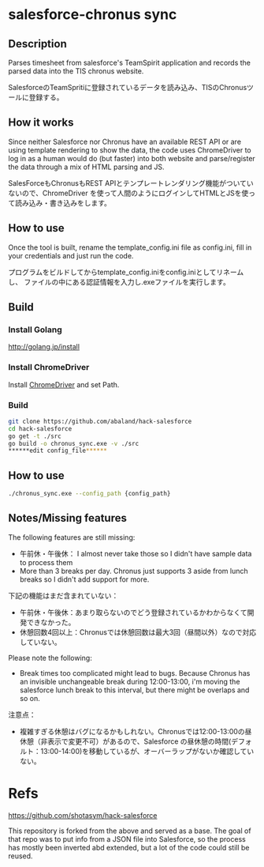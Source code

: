 # salesforce-chronus sync
## Description
Parses timesheet from salesforce's TeamSpirit application and records the parsed data into the TIS chronus website.

SalesforceのTeamSpritiに登録されているデータを読み込み、TISのChronusツールに登録する。

## How it works

Since neither Salesforce nor Chronus have an available REST API or are using 
template rendering to show the data, the code uses ChromeDriver to log in as 
a human would do (but faster) into both website and parse/register the data 
through a mix of HTML parsing and JS.

SalesForceもChronusもREST APIとテンプレートレンダリング機能がついていないので、ChromeDriver
を使って人間のようにログインしてHTMLとJSを使って読み込み・書き込みをします。

## How to use
Once the tool is built, rename the template_config.ini file as config.ini, fill in
your credentials and just run the code.

プログラムをビルドしてからtemplate_config.iniをconfig.iniとしてリネームし、
ファイルの中にある認証情報を入力し.exeファイルを実行します。

## Build

### Install Golang
http://golang.jp/install

### Install ChromeDriver
Install [ChromeDriver](https://sites.google.com/a/chromium.org/chromedriver/downloads) and set Path.

### Build
```bash
git clone https://github.com/abaland/hack-salesforce 
cd hack-salesforce
go get -t ./src
go build -o chronus_sync.exe -v ./src
******edit config_file******
```

## How to use
```bash
./chronus_sync.exe --config_path {config_path} 
```

## Notes/Missing features

The following features are still missing:
* 午前休・午後休： I almost never take those so I didn't have sample data to process them
* More than 3 breaks per day. Chronus just supports 3 aside from lunch breaks so I didn't add support for more.

下記の機能はまだ含まれていない：
* 午前休・午後休：あまり取らないのでどう登録されているかわからなくて開発できなかった。
* 休憩回数4回以上：Chronusでは休憩回数は最大3回（昼間以外）なので対応していない。

Please note the following:
* Break times too complicated might lead to bugs. Because Chronus has an invisible unchangeable break during 12:00-13:00, 
  i'm moving the salesforce lunch break to this interval, but there might be overlaps and so on.
  
注意点：
* 複雑すぎる休憩はバグになるかもしれない。Chronusでは12:00-13:00の昼休憩（非表示で変更不可）があるので、Salesforce
  の昼休憩の時間(デフォルト：13:00-14:00)を移動しているが、オーバーラップがないか確認していない。

# Refs
https://github.com/shotasym/hack-salesforce

This repository is forked from the above and served as a base. The goal of that
repo was to put info from a JSON file into Salesforce, so the process has mostly 
been inverted abd extended, but a lot of the code could still be reused.